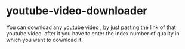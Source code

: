 # youtube-video-downloader

You can download any youtube video , by just pasting the link of that youtube video.  after it you have to enter the index number of quality in which you want   to  download it.
